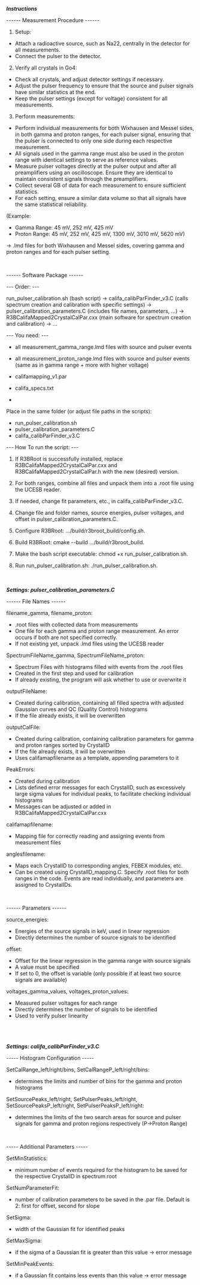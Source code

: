 ___________________________Instructions___________________________

------ Measurement Procedure ------

1. Setup:
- Attach a radioactive source, such as Na22, centrally in the detector for all measurements.
- Connect the pulser to the detector.

2. Verify all crystals in Go4:
- Check all crystals, and adjust detector settings if necessary.
- Adjust the pulser frequency to ensure that the source and pulser signals have similar statistics at the end.
- Keep the pulser settings (except for voltage) consistent for all measurements.

3. Perform measurements:
- Perform individual measurements for both Wixhausen and Messel sides, in both gamma and proton ranges, for each pulser signal, ensuring that the pulser is connected to only one side during each respective measurement.
- All signals used in the gamma range must also be used in the proton range with identical settings to serve as reference values.
- Measure pulser voltages directly at the pulser output and after all preamplifiers using an oscilloscope. Ensure they are identical to maintain consistent signals through the preamplifiers.
- Collect several GB of data for each measurement to ensure sufficient statistics.
- For each setting, ensure a similar data volume so that all signals have the same statistical reliability.

(Example:
- Gamma Range: 45 mV, 252 mV, 425 mV
- Proton Range: 45 mV, 252 mV, 425 mV, 1300 mV, 3010 mV, 5620 mV)

-> .lmd files for both Wixhausen and Messel sides, covering gamma and proton ranges and for each pulser setting.

<br>

------ Software Package ------

--- Order: ---

run_pulser_calibration.sh (bash script) -> califa_calibParFinder_v3.C (calls spectrum creation and calibration with specific settings) -> pulser_calibration_parameters.C (includes file names, parameters, ...)
-> R3BCalifaMapped2CrystalCalPar.cxx (main software for spectrum creation and calibration) -> ...


--- You need: ---
- all measurement_gamma_range.lmd files with source and pulser events
- all measurement_proton_range.lmd files with source and pulser events (same as in gamma range + more with higher voltage)

- califamapping_v1.par
- califa_specs.txt
- 
Place in the same folder (or adjust file paths in the scripts):
- run_pulser_calibration.sh
- pulser_calibration_parameters.C
- califa_calibParFinder_v3.C

--- How To run the script: ---

1. If R3BRoot is successfully installed, replace R3BCalifaMapped2CrystalCalPar.cxx and R3BCalifaMapped2CrystalCalPar.h with the new (desired) version.

2. For both ranges, combine all files and unpack them into a .root file using the UCESB reader.

3. If needed, change fit parameters, etc., in califa_calibParFinder_v3.C.

4. Change file and folder names, source energies, pulser voltages, and offset in pulser_calibration_parameters.C.

5. Configure R3BRoot: .../build/r3broot_build/config.sh.

6. Build R3BRoot: cmake --build .../build/r3broot_build.

7. Make the bash script executable: chmod +x run_pulser_calibration.sh.

8. Run run_pulser_calibration.sh: ./run_pulser_calibration.sh.

<br><br>
___________________________Settings: pulser_calibration_parameters.C___________________________

------ File Names ------

filename_gamma, filename_proton:
- .root files with collected data from measurements
- One file for each gamma and proton range measurement. An error occurs if both are not specified correctly.
- If not existing yet, unpack .lmd files using the UCESB reader

SpectrumFileName_gamma, SpectrumFileName_proton:
- Spectrum Files with histograms filled with events from the .root files
- Created in the first step and used for calibration
- If already existing, the program will ask whether to use or overwrite it

outputFileName:
- Created during calibration, containing all filled spectra with adjusted Gaussian curves and QC (Quality Control) histograms
- If the file already exists, it will be overwritten

outputCalFile:
- Created during calibration, containing calibration parameters for gamma and proton ranges sorted by CrystalID
- If the file already exists, it will be overwritten
- Uses califamapfilename as a template, appending parameters to it

PeakErrors:
- Created during calibration
- Lists defined error messages for each CrystalID, such as excessively large sigma values for individual peaks, to facilitate checking individual histograms
- Messages can be adjusted or added in R3BCalifaMapped2CrystalCalPar.cxx

califamapfilename:
- Mapping file for correctly reading and assigning events from measurement files

anglesfilename:
- Maps each CrystalID to corresponding angles, FEBEX modules, etc.
- Can be created using CrystalID_mapping.C. Specify .root files for both ranges in the code. Events are read individually, and parameters are assigned to CrystalIDs.

<br>

------ Parameters ------

source_energies:
- Energies of the source signals in keV, used in linear regression
- Directly determines the number of source signals to be identified

offset:
- Offset for the linear regression in the gamma range with source signals
- A value must be specified
- If set to 0, the offset is variable (only possible if at least two source signals are available)

voltages_gamma_values, voltages_proton_values:
- Measured pulser voltages for each range
- Directly determines the number of signals to be identified
- Used to verify pulser linearity

<br><br>  
___________________________Settings: califa_calibParFinder_v3.C___________________________

----- Histogram Configuration -----

SetCalRange_left/right/bins, SetCalRangeP_left/right/bins:
- determines the limits and number of bins for the gamma and proton histograms

SetSourcePeaks_left/right, SetPulserPeaks_left/right, SetSourcePeaksP_left/right, SetPulserPeaksP_left/right:
- determines the limits of the two search areas for source and pulser signals for gamma and proton regions respectively (P->Proton Range)

<br>

----- Additional Parameters -----

SetMinStatistics:
- minimum number of events required for the histogram to be saved for the respective CrystalID in spectrum.root

SetNumParameterFit:
- number of calibration parameters to be saved in the .par file. Default is 2: first for offset, second for slope

SetSigma:
- width of the Gaussian fit for identified peaks

SetMaxSigma:
- if the sigma of a Gaussian fit is greater than this value -> error message

SetMinPeakEvents:
- if a Gaussian fit contains less events than this value -> error message


